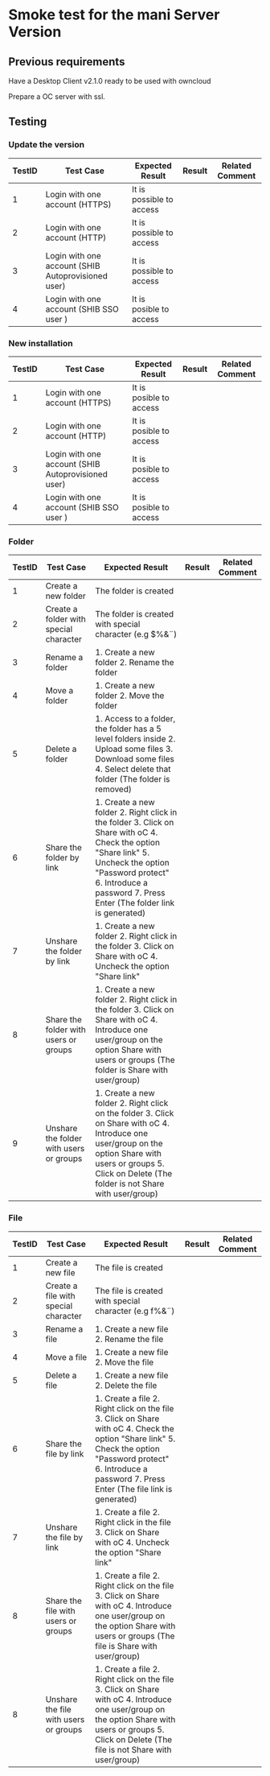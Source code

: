 # Smoke test for the mani Server Version

## Previous requirements

Have a Desktop Client v2.1.0 ready to be used with owncloud

Prepare a OC server with ssl.

## Testing

### Update the version 

TestID | Test Case | Expected Result | Result | Related Comment
------------ | ------------- | -------------- | ----- | ------
1 | Login with one account (HTTPS)  | It is possible to access |  |
2 | Login with one account (HTTP)  | It is possible to access  |  |
3 | Login with one account (SHIB Autoprovisioned user)|  It is possible to access|  |
4 | Login with one account (SHIB SSO user )  | It is posible to access | |


### New installation

TestID | Test Case | Expected Result | Result | Related Comment
------------ | ------------- | -------------- | ----- | ------
1 | Login with one account (HTTPS)  | It is posible to access | |
2 | Login with one account (HTTP)  | It is posible to access |  |
3 | Login with one account (SHIB Autoprovisioned user)| It is posible to access  |  |
4 | Login with one account (SHIB SSO user )  | It is posible to access |  |

### Folder

TestID | Test Case | Expected Result | Result | Related Comment
------------ | ------------- | -------------- | ----- | ------
1 | Create a new folder  | The folder is created|  |
2 | Create a folder with special character | The folder is created with special character (e.g $%&¨) |  |
3 | Rename a folder | 1. Create a new folder 2. Rename the folder|  |
4 | Move a folder | 1. Create a new folder 2. Move the folder| |
5 | Delete a folder  | 1. Access to a folder, the folder has a 5 level folders inside 2. Upload some files 3. Download some files 4. Select delete that folder (The folder is removed) |  |
6 | Share the folder by link | 1. Create a new folder 2. Right click in the folder 3. Click on Share with oC 4. Check the option "Share link" 5. Uncheck the option "Password protect" 6. Introduce a password 7. Press Enter (The folder link is generated) | |
7 | Unshare the folder by link | 1. Create a new folder 2. Right click in the folder 3. Click on Share with oC 4. Uncheck the option "Share link" |  |
8 | Share the folder with users or groups| 1. Create a new folder 2. Right click in the folder 3. Click on Share with oC 4. Introduce one user/group on the option Share with users or groups (The folder is Share with user/group) |  |
9 | Unshare the folder with users or groups| 1. Create a new folder 2. Right click on the folder 3. Click on Share with oC 4. Introduce one user/group on the option Share with users or groups 5. Click on Delete (The folder is not Share with user/group) |  |

### File

TestID | Test Case | Expected Result | Result | Related Comment
------------ | ------------- | -------------- | ----- | ------
1 | Create a new file  | The file is created | |
2 | Create a file with special character | The file is created with special character (e.g f%&¨)|
3 | Rename a file | 1. Create a new file 2. Rename the file |  |
4 | Move a file | 1. Create a new file 2. Move the file |  |
5 | Delete a file  | 1. Create a new file 2. Delete the file |  |
6 | Share the file by link | 1. Create a file 2. Right click on the file 3. Click on Share with oC 4. Check the option "Share link" 5. Check the option "Password protect" 6. Introduce a password 7. Press Enter (The file link is generated) | |
7 | Unshare the file by link | 1. Create a file 2. Right click in the file 3. Click on Share with oC 4. Uncheck the option "Share link" |  |
8 | Share the file with users or groups| 1. Create a file 2. Right click on the file 3. Click on Share with oC 4. Introduce one user/group on the option Share with users or groups (The file is Share with user/group) |  |
8 | Unshare the file with users or groups| 1. Create a file 2. Right click on the file 3. Click on Share with oC 4. Introduce one user/group on the option Share with users or groups 5. Click on Delete (The file is not Share with user/group) |  |